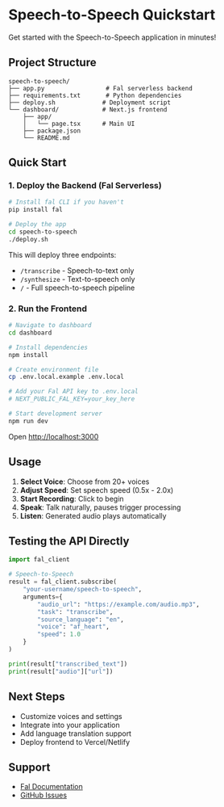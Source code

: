 # Speech-to-Speech Quickstart

Get started with the Speech-to-Speech application in minutes!

## Project Structure

```
speech-to-speech/
├── app.py                 # Fal serverless backend
├── requirements.txt       # Python dependencies
├── deploy.sh             # Deployment script
└── dashboard/            # Next.js frontend
    ├── app/
    │   └── page.tsx      # Main UI
    ├── package.json
    └── README.md
```

## Quick Start

### 1. Deploy the Backend (Fal Serverless)

```bash
# Install fal CLI if you haven't
pip install fal

# Deploy the app
cd speech-to-speech
./deploy.sh
```

This will deploy three endpoints:
- `/transcribe` - Speech-to-text only
- `/synthesize` - Text-to-speech only
- `/` - Full speech-to-speech pipeline

### 2. Run the Frontend

```bash
# Navigate to dashboard
cd dashboard

# Install dependencies
npm install

# Create environment file
cp .env.local.example .env.local

# Add your Fal API key to .env.local
# NEXT_PUBLIC_FAL_KEY=your_key_here

# Start development server
npm run dev
```

Open [http://localhost:3000](http://localhost:3000)

## Usage

1. **Select Voice**: Choose from 20+ voices
2. **Adjust Speed**: Set speech speed (0.5x - 2.0x)
3. **Start Recording**: Click to begin
4. **Speak**: Talk naturally, pauses trigger processing
5. **Listen**: Generated audio plays automatically

## Testing the API Directly

```python
import fal_client

# Speech-to-Speech
result = fal_client.subscribe(
    "your-username/speech-to-speech",
    arguments={
        "audio_url": "https://example.com/audio.mp3",
        "task": "transcribe",
        "source_language": "en",
        "voice": "af_heart",
        "speed": 1.0
    }
)

print(result["transcribed_text"])
print(result["audio"]["url"])
```

## Next Steps

- Customize voices and settings
- Integrate into your application
- Add language translation support
- Deploy frontend to Vercel/Netlify

## Support

- [Fal Documentation](https://docs.fal.ai)
- [GitHub Issues](https://github.com/fal-ai)

